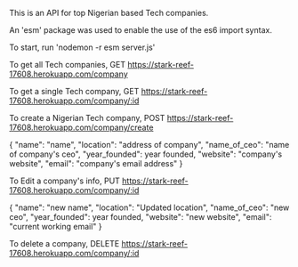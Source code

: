This is an API for top Nigerian based Tech companies.


An  'esm' package was used to enable the use of the es6 import syntax.

To start, run  'nodemon -r esm server.js'



To get all Tech companies,
GET https://stark-reef-17608.herokuapp.com/company



To get a single Tech company,
GET https://stark-reef-17608.herokuapp.com/company/:id



To create a Nigerian Tech company,
POST https://stark-reef-17608.herokuapp.com/company/create

{
    "name": "name",
    "location": "address of company",
    "name_of_ceo": "name of company's ceo",
    "year_founded": year founded,
    "website": "company's website",
    "email": "company's email address"
}



To Edit a company's info, 
PUT https://stark-reef-17608.herokuapp.com/company/:id

{
    "name": "new name",
    "location": "Updated location",
    "name_of_ceo": "new ceo",
    "year_founded": year founded,
    "website": "new website",
    "email": "current working email"
}



To delete a company,
DELETE https://stark-reef-17608.herokuapp.com/company/:id